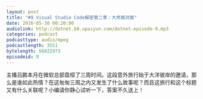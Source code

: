 ```yaml
---
layout: post
title: "#9 Visual Studio Code解密第二季：大师面对面"
date: 2016-05-30 00:20:00
audiolink: http://dotnet.b0.upaiyun.com/dotnet-episode-9.mp3
categories: podcast 
podcasttype: audio/mpeg
podcastlength: 3551
bytelength: 56822973   
episodeid: 9
---
```


主播吕鹏本月在微软总部盘桓了三周时间。这段意外旅行始于大洋彼岸的邀请，那么是谁如此热情？在这匆匆三周之内又发生了什么故事呢？而且这旅行和这个标题又有什么关联呢？小编请你静心试听一下，答案不久送上！
